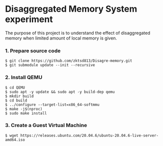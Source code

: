 # Disaggregated Memory System experiment
The purpose of this project is to understand the effect of disaggregated memory when limited amount of local memory is given.
### 1. Prepare source code
```
$ git clone https://github.com/zktsd813/Disagre-memory.git
$ git submodule update --init --recursive
```

### 2. Install QEMU
```
$ cd QEMU
$ sudo apt -y update && sudo apt -y build-dep qemu
$ mkdir build
$ cd build
$ ../configure --target-list=x86_64-softmmu
$ make -j$(nproc)
$ sudo make install
```

### 3. Create a Guest Virtual Machine
```
$ wget https://releases.ubuntu.com/20.04.6/ubuntu-20.04.6-live-server-amd64.iso
```